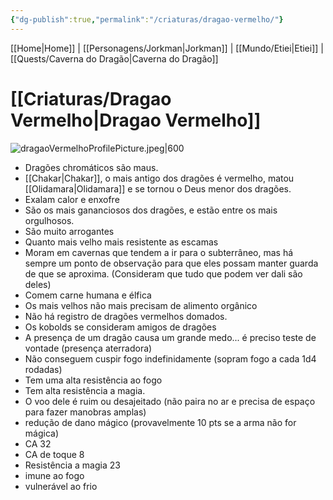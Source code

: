 ```yaml
---
{"dg-publish":true,"permalink":"/criaturas/dragao-vermelho/"}
---
```


[[Home\|Home]] | [[Personagens/Jorkman\|Jorkman]] | [[Mundo/Etiei\|Etiei]] | [[Quests/Caverna do Dragão\|Caverna do Dragão]] 
# [[Criaturas/Dragao Vermelho\|Dragao Vermelho]]
<span class="rightimg"><span class="smallimg"> ![dragaoVermelhoProfilePicture.jpeg|600](/img/user/files/dragaoVermelhoProfilePicture.jpeg) </span></span>
- Dragões chromáticos são maus.
- [[Chakar\|Chakar]], o mais antigo dos dragões é vermelho, matou [[Olidamara\|Olidamara]] e se tornou o Deus menor dos dragões.
- Exalam calor e enxofre
- São os mais gananciosos dos dragões, e estão entre os mais orgulhosos.
- São muito arrogantes
- Quanto mais velho mais resistente as escamas
- Moram em cavernas que tendem a ir para o subterrâneo, mas há sempre um ponto de observação para que eles possam manter guarda de que se aproxima. (Consideram que tudo que podem ver dali são deles)
- Comem carne humana e élfica
- Os mais velhos não mais precisam de alimento orgânico
- Não há registro de dragões vermelhos domados.
- Os kobolds se consideram amigos de dragões
- A presença de um dragão causa um grande medo... é preciso teste de vontade (presença aterradora)
- Não conseguem cuspir fogo indefinidamente (sopram fogo a cada 1d4 rodadas)
- Tem uma alta resistência ao fogo
- Tem alta resistência a magia.
- O voo dele é ruim ou desajeitado (não paira no ar e precisa de espaço para fazer manobras amplas)
- redução de dano mágico (provavelmente 10 pts se a arma não for mágica)
- CA 32
- CA de toque 8
- Resistência a magia 23
- imune ao fogo
- vulnerável ao frio
